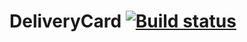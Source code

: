 # DeliveryCard [![Build status](https://ci.appveyor.com/api/projects/status/x7lrq2cxgyfoacfw?svg=true)](https://ci.appveyor.com/project/AzizShoev/carddeliverygrd)
